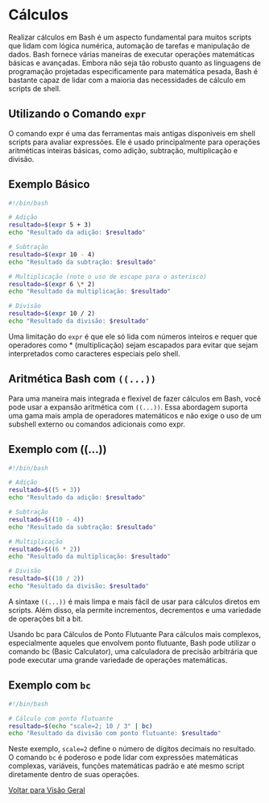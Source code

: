 # Cálculos

Realizar cálculos em Bash é um aspecto fundamental para muitos scripts que lidam com lógica numérica, automação de tarefas e manipulação de dados. Bash fornece várias maneiras de executar operações matemáticas básicas e avançadas. Embora não seja tão robusto quanto as linguagens de programação projetadas especificamente para matemática pesada, Bash é bastante capaz de lidar com a maioria das necessidades de cálculo em scripts de shell.

## Utilizando o Comando `expr`
O comando expr é uma das ferramentas mais antigas disponíveis em shell scripts para avaliar expressões. Ele é usado principalmente para operações aritméticas inteiras básicas, como adição, subtração, multiplicação e divisão.

## Exemplo Básico
```bash
#!/bin/bash

# Adição
resultado=$(expr 5 + 3)
echo "Resultado da adição: $resultado"

# Subtração
resultado=$(expr 10 - 4)
echo "Resultado da subtração: $resultado"

# Multiplicação (note o uso de escape para o asterisco)
resultado=$(expr 6 \* 2)
echo "Resultado da multiplicação: $resultado"

# Divisão
resultado=$(expr 10 / 2)
echo "Resultado da divisão: $resultado"
```

Uma limitação do `expr` é que ele só lida com números inteiros e requer que operadores como * (multiplicação) sejam escapados para evitar que sejam interpretados como caracteres especiais pelo shell.

## Aritmética Bash com ```((...))```

Para uma maneira mais integrada e flexível de fazer cálculos em Bash, você pode usar a expansão aritmética com ```((...))```. Essa abordagem suporta uma gama mais ampla de operadores matemáticos e não exige o uso de um subshell externo ou comandos adicionais como expr.

## Exemplo com ((...))
```bash
#!/bin/bash

# Adição
resultado=$((5 + 3))
echo "Resultado da adição: $resultado"

# Subtração
resultado=$((10 - 4))
echo "Resultado da subtração: $resultado"

# Multiplicação
resultado=$((6 * 2))
echo "Resultado da multiplicação: $resultado"

# Divisão
resultado=$((10 / 2))
echo "Resultado da divisão: $resultado"
```

A sintaxe ```((...))``` é mais limpa e mais fácil de usar para cálculos diretos em scripts. Além disso, ela permite incrementos, decrementos e uma variedade de operações bit a bit.

Usando bc para Cálculos de Ponto Flutuante
Para cálculos mais complexos, especialmente aqueles que envolvem ponto flutuante, Bash pode utilizar o comando bc (Basic Calculator), uma calculadora de precisão arbitrária que pode executar uma grande variedade de operações matemáticas.

## Exemplo com ```bc```
```bash
#!/bin/bash

# Cálculo com ponto flutuante
resultado=$(echo "scale=2; 10 / 3" | bc)
echo "Resultado da divisão com ponto flutuante: $resultado"
```

Neste exemplo, ```scale=2``` define o número de dígitos decimais no resultado. O comando ```bc``` é poderoso e pode lidar com expressões matemáticas complexas, variáveis, funções matemáticas padrão e até mesmo script diretamente dentro de suas operações.

[Voltar para Visão Geral](../visao_geral.md)